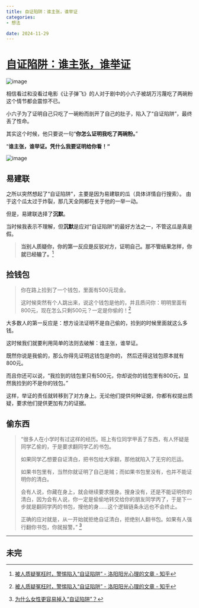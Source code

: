 ```yaml
---
title: 自证陷阱：谁主张，谁举证
categories:
- 想法

date: 2024-11-29
---
```


# [自证陷阱：谁主张，谁举证](https://github.com/chinobing/chinobing.github.io/issues/8)

![image](https://github.com/user-attachments/assets/d7990044-f635-4a4f-9079-61d034aa4a42)

相信看过和没看过电影《让子弹飞》的人对于剧中的小六子被胡万污蔑吃了两碗粉这个情节都会震惊不已。 

小六子为了证明自己只吃了一碗粉而剖开了自己的肚子，陷入了“自证陷阱”，最终丢了性命。

其实这个时候，他只要说一句“**你怎么证明我吃了两碗粉。**”

“**谁主张，谁举证。凭什么我要证明给你看！“** 

![image](https://github.com/user-attachments/assets/91a3ee56-c38b-494a-bbfb-55b4d4245cc2)

## 易建联
之所以突然想起了“自证陷阱"，主要是因为易建联的瓜（具体详情自行搜索）。 由于这个瓜太过于炸裂，那几天全网都在关于他的一举一动。

但是，易建联选择了**沉默**。 

当时候我表示不理解，但**沉默**是应对“自证陷阱"的最好方法之一，不管这瓜是真是假。

> **当别人质疑你，你的第一反应是反驳对方，证明自己。那不管结果怎样，你就已经输了。**[^1]


## 捡钱包
>你在路上捡到了一个钱包，里面有500元现金。
>
>这时候突然有个人跳出来，说这个钱包是他的，并且质问你：明明里面有800元，现在怎么只剩500元？一定是你偷的！[^1]

大多数人的第一反应是：想方设法证明不是自己偷的，捡到的时候里面就这么多钱。

这时候我们就要利用简单的法则去破解：谁主张，谁举证。

既然你说是我偷的，那么你得先证明这钱包是你的， 然后还得这钱包原本就有800元。

而且你还可以说，“我捡到的钱包里只有500元，你却说你的钱包里有800元，显然我捡到的不是你的钱包。”

这样，举证的责任就转移到了对方身上。无论他们提供何种证据，你都有权提出质疑，要求他们提供更加有力的证据。

## 偷东西
> “很多人在小学时有过这样的经历。班上有位同学甲丢了东西，有人怀疑是同学乙偷的，于是要求翻同学乙的书包。
> 
> 如果同学乙想要自证清白，把书包给大家翻，那他就陷入了无穷的厄运。
> 
> 如果书包里有，当然你就证明了自己是贼；而如果书包里没有，也并不能证明你的清白。
> 
> 会有人说，你藏在身上，就会继续要求搜身。搜身没有，还是不能证明你的清白，因为会有人说，你一定是偷偷地转交给你的朋友同学丙了，于是下一步就是翻同学丙的书包，搜他的身……这个逻辑链条永远也不会终止。
> 
> 正确的应对就是，从一开始就拒绝自证清白，拒绝别人翻书包。如果有人强行翻你书包，你就报警。” [^2]




[^1]: [被人质疑冤枉时，警惕陷入“自证陷阱” - 洛阳阳光心理的文章 - 知乎](https://zhuanlan.zhihu.com/p/666384427)
[^2]:  [为什么女性更容易掉入“自证陷阱”？](https://www.51ldb.com/shsldb/ghnx/content/018bfac435a9c0010000ada09aaa8097.html) 


---
未完
---